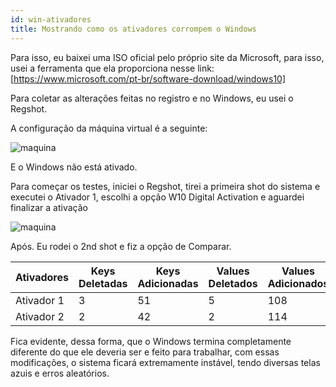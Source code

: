 ```yaml
---
id: win-ativadores
title: Mostrando como os ativadores corrompem o Windows
---
```


Para isso, eu baixei uma ISO oficial pelo próprio site da Microsoft,
para isso, usei a ferramenta que ela proporciona nesse link:
[https://www.microsoft.com/pt-br/software-download/windows10]

Para coletar as alterações feitas no registro e no Windows, eu usei o
Regshot.

A configuração da máquina virtual é a seguinte:

![maquina](assets/images/windows-para-iniciantes/máquinavirtual.png)

E o Windows não está ativado.

Para começar os testes, iniciei o Regshot, tirei a primeira shot do
sistema e executei o Ativador 1, escolhi a opção W10 Digital Activation e
aguardei finalizar a ativação

![maquina](assets/images/windows-para-iniciantes/teste1.png)

Após. Eu rodei o 2nd shot e fiz a opção de Comparar.

| Ativadores | Keys Deletadas | Keys Adicionadas | Values Deletados | Values Adicionados | Values Modificados |
| ---------- | -------------- | ---------------- | ---------------- | ------------------ | ------------------ |
| Ativador 1 | 3              | 51               | 5                | 108                | 167                |
| Ativador 2 | 2              | 42               | 2                | 114                | 233                |

Fica evidente, dessa forma, que o Windows termina completamente
diferente do que ele deveria ser e feito para trabalhar, com essas
modificações, o sistema ficará extremamente instável, tendo diversas
telas azuis e erros aleatórios.
